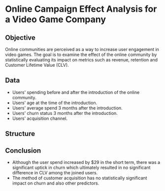 # Online Campaign Effect Analysis for a Video Game Company
## Objective
Online communities are perceived as a way to increase user engagement in video games. The goal is to examine the effect of the online community by statistically evaluating its impact on metrics such as revenue, retention and Customer Lifetime Value (CLV).

## Data
-  Users' spending before and after the introduction of the online community.
-  Users' age at the time of the introduction.
-  Users' average spend 3 months after the introduction.
-  Users' churn status 3 months after the introduction.
-  Users' acquisition channel.

## Structure

## Conclusion
-  Although the user spend increased by $29 in the short term, there was a significant uptick in churn which ultimately resulted in no significant difference in CLV among the joined users.
-   The method of customer acquisition has no statistically significant impact on churn and also other predictors.
